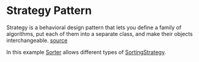 # Strategy Pattern

Strategy is a behavioral design pattern that lets you define a family of algorithms, put each of them into a separate class, and make their objects interchangeable. [source](https://refactoring.guru/design-patterns/strategy)

In this example [Sorter](Sorter.ts) allows different types of [SortingStrategy](Strategies.ts).
